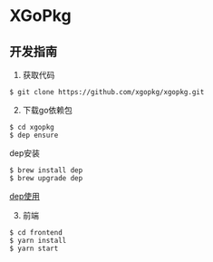 # XGoPkg
## 开发指南
1. 获取代码
```shell
$ git clone https://github.com/xgopkg/xgopkg.git
```
2. 下载go依赖包
```shell
$ cd xgopkg
$ dep ensure
```
dep安装

```shell
$ brew install dep
$ brew upgrade dep
```
[dep使用](https://golang.github.io/dep/)

3. 前端

```shell
$ cd frontend
$ yarn install
$ yarn start
```
